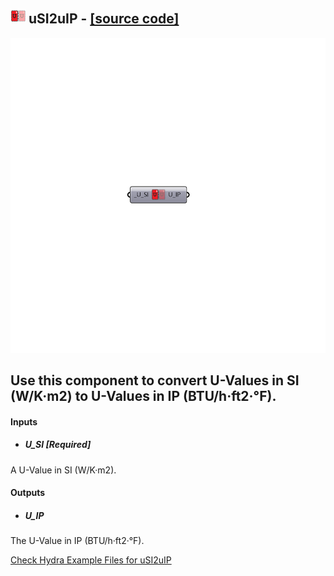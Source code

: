## ![](../../images/icons/uSI2uIP.png) uSI2uIP - [[source code]](https://github.com/ladybug-tools/ladybug-legacy/tree/master/src/Ladybug_uSI2uIP.py)

![](../../images/components/uSI2uIP.png)

Use this component to convert U-Values in SI (W/K·m2) to U-Values in IP (BTU/h·ft2·°F).
 -
 

#### Inputs
* ##### U_SI [Required]
A U-Value in SI (W/K·m2).

#### Outputs
* ##### U_IP
The U-Value in IP (BTU/h·ft2·°F).


[Check Hydra Example Files for uSI2uIP](https://hydrashare.github.io/hydra/index.html?keywords=Ladybug_uSI2uIP)